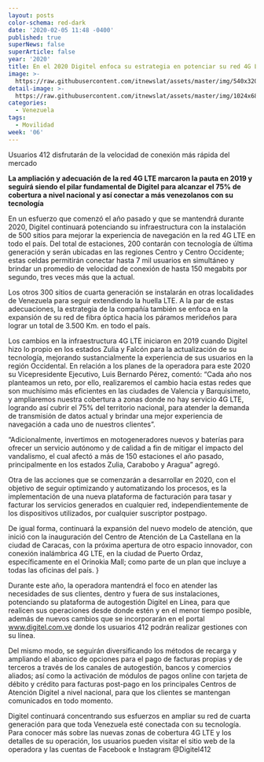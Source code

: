 ```yaml
---
layout: posts
color-schema: red-dark
date: '2020-02-05 11:48 -0400'
published: true
superNews: false
superArticle: false
year: '2020'
title: En el 2020 Digitel enfoca su estrategia en potenciar su red 4G LTE
image: >-
  https://raw.githubusercontent.com/itnewslat/assets/master/img/540x320/Antena-Digitel-p.jpg
detail-image: >-
  https://raw.githubusercontent.com/itnewslat/assets/master/img/1024x680/Antena-Digitel-g.jpg
categories:
  - Venezuela
tags:
  - Movilidad
week: '06'
---
```

Usuarios 412 disfrutarán de la velocidad de conexión más rápida del mercado 

**La ampliación y adecuación de la red 4G LTE marcaron la pauta en 2019 y seguirá siendo el pilar fundamental de Digitel para alcanzar el 75% de cobertura a nivel nacional y así conectar a más venezolanos con su tecnología** 

En un esfuerzo que comenzó el año pasado y que se mantendrá durante 2020, Digitel continuará potenciando su infraestructura con la instalación de 500 sitios para mejorar la experiencia de navegación en la red 4G LTE en todo el país. Del total de estaciones, 200 contarán con tecnología de última generación y serán ubicadas en las regiones Centro y Centro Occidente; estas celdas permitirán conectar hasta 7 mil usuarios en simultáneo y brindar un promedio de velocidad de conexión de hasta 150 megabits por segundo, tres veces más que la actual. 

Los otros 300 sitios de cuarta generación se instalarán en otras localidades de Venezuela para seguir extendiendo la huella LTE. A la par de estas adecuaciones, la estrategia de la compañía también se enfoca en la expansión de su red de fibra óptica hacia los páramos merideños para lograr un total de 3.500 Km. en todo el país.

Los cambios en la infraestructura 4G LTE iniciaron en 2019 cuando Digitel hizo lo propio en los estados Zulia y Falcón para la actualización de su tecnología, mejorando sustancialmente la experiencia de sus usuarios en la región Occidental.
En relación a los planes de la operadora para este 2020 su Vicepresidente Ejecutivo, Luis Bernardo Pérez, comentó: “Cada año nos planteamos un reto, por ello, realizaremos el cambio hacia estas redes que son muchísimo más eficientes en las ciudades de Valencia y Barquisimeto, y ampliaremos nuestra cobertura a zonas donde no hay servicio 4G LTE, logrando así cubrir el 75% del territorio nacional, para atender la demanda de transmisión de datos actual y brindar una mejor experiencia de navegación a cada uno de nuestros clientes”. 

“Adicionalmente, invertimos en motogeneradores nuevos y baterías para ofrecer un servicio autónomo y de calidad a fin de mitigar el impacto del vandalismo, el cual afectó a más de 150 estaciones el año pasado, principalmente en los estados Zulia, Carabobo y Aragua” agregó.

Otra de las acciones que se comenzarán a desarrollar en 2020, con el objetivo de seguir optimizando y automatizando los procesos, es la implementación  de una nueva plataforma de facturación para tasar y facturar los servicios generados en cualquier red, independientemente de los dispositivos utilizados, por cualquier suscriptor postpago.

De igual forma, continuará la expansión del nuevo modelo de atención, que inició con la inauguración del Centro de Atención de La Castellana en la ciudad de Caracas, con la próxima apertura de otro espacio innovador, con conexión inalámbrica 4G LTE, en la ciudad de Puerto Ordaz, específicamente en el Orinokia Mall; como parte de un plan que incluye a todas las oficinas del país.  }

Durante este año, la operadora mantendrá el foco en atender las necesidades de sus clientes, dentro y fuera de sus instalaciones, potenciando su plataforma de autogestión Digitel en Línea, para que realicen sus operaciones desde donde estén y en el menor tiempo posible, además de nuevos cambios que se incorporarán en el portal www.digitel.com.ve donde los usuarios 412  podrán realizar gestiones con su línea. 

Del mismo modo, se seguirán diversificando los métodos de recarga y ampliando el abanico de opciones para el pago de facturas propias y de terceros a través de los canales de autogestión, bancos y comercios aliados; así como la activación de módulos de pagos online con tarjeta de débito y crédito para facturas post-pago en los principales Centros de Atención Digitel a nivel nacional, para que los clientes se mantengan comunicados en todo momento. 

Digitel continuará concentrando sus esfuerzos en ampliar su red de cuarta generación para que toda Venezuela esté conectada con su tecnología. Para conocer más sobre las nuevas zonas de cobertura 4G LTE y los detalles de su operación, los usuarios pueden visitar el sitio web de la operadora y las cuentas de Facebook e Instagram @Digitel412